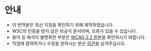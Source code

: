 # 안내
* 이 번역본은 최신 지침을 확인하기 위해 제작하였습니다.
* W3C의 인증을 받지 않은 비공식 문서이며, 오류가 있을 수 있습니다.
* 용어 등 해석이 불명확한 부분은 [WCAG 2.2 원본](https://www.w3.org/TR/WCAG22/)을 확인하시기 바랍니다.
* 작업에 참여하거나 수정을 원하시는 분은 [의견](https://github.com/a11ykr/wcag22/issues/new)을 남겨주십시오.
